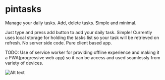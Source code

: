 # pintasks
Manage your daily tasks. Add, delete tasks. Simple and  minimal.

Just type and press add button to add your daily task. Simple! Currently uses local storage for holding the tasks list so your task will be retrieved on refresh. No server side code. Pure client based app.

TODO: Use of service worker for providing offline experience and making it a PWA(progressive web app) so it can be access and used seamlessly from variety of devices.

![Alt text](/blob/master/pin-tasks.jpg?raw=true "Optional Title")
